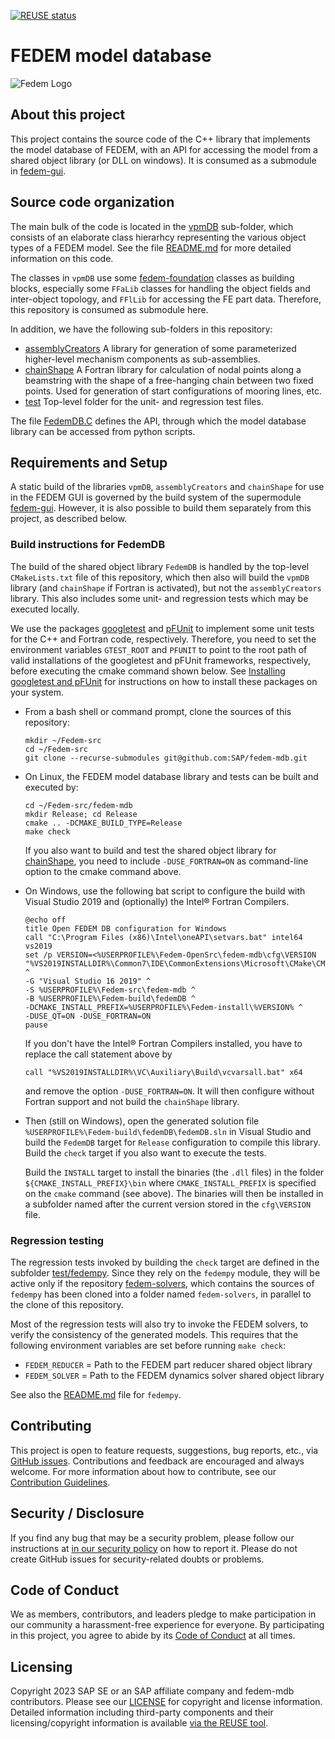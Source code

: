 <!---
  SPDX-FileCopyrightText: 2023 SAP SE

  SPDX-License-Identifier: Apache-2.0

  This file is part of FEDEM - https://openfedem.org
--->

[![REUSE status](https://api.reuse.software/badge/github.com/SAP/fedem-mdb)](https://api.reuse.software/info/github.com/SAP/fedem-mdb)

# FEDEM model database

![Fedem Logo](https://github.com/SAP/fedem-foundation/blob/main/cfg/FedemLogo.png)

## About this project

This project contains the source code of the C++ library that implements
the model database of FEDEM, with an API for accessing the model from
a shared object library (or DLL on windows). It is consumed as a submodule in
[fedem-gui](https://github.com/SAP/fedem-gui).

## Source code organization

The main bulk of the code is located in the [vpmDB](vpmDB) sub-folder,
which consists of an elaborate class hierarhcy representing the various
object types of a FEDEM model. See the file [README.md](vpmDB/README.md)
for more detailed information on this code.

The classes in `vpmDB` use some
[fedem-foundation](https://github.com/SAP/fedem-foundation) classes
as building blocks, especially some `FFaLib` classes for handling the
object fields and inter-object topology, and `FFlLib` for accessing the
FE part data. Therefore, this repository is consumed as submodule here.

In addition, we have the following sub-folders in this repository:

* [assemblyCreators](assemblyCreators)
  A library for generation of some parameterized higher-level
  mechanism components as sub-assemblies.
* [chainShape](chainShape)
  A Fortran library for calculation of nodal points along a beamstring
  with the shape of a free-hanging chain between two fixed points.
  Used for generation of start configurations of mooring lines, etc.
* [test](test)
  Top-level folder for the unit- and regression test files.

The file [FedemDB.C](FedemDB.C) defines the API, through which the
model database library can be accessed from python scripts.

## Requirements and Setup

A static build of the libraries `vpmDB`, `assemblyCreators` and `chainShape`
for use in the FEDEM GUI is governed by the build system of the supermodule
[fedem-gui](https://github.com/SAP/fedem-gui). However, it is also possible
to build them separately from this project, as described below.

### Build instructions for FedemDB

The build of the shared object library `FedemDB` is handled by the top-level
`CMakeLists.txt` file of this repository, which then also will build the
`vpmDB` library (and `chainShape` if Fortran is activated),
but not the `assemblyCreators` library. This also includes some unit-
and regression tests which may be executed locally.

We use the packages [googletest](https://github.com/google/googletest) and
[pFUnit](https://github.com/Goddard-Fortran-Ecosystem/pFUnit) to implement
some unit tests for the C++ and Fortran code, respectively. Therefore,
you need to set the environment variables `GTEST_ROOT` and `PFUNIT` to point to
the root path of valid installations of the googletest and pFUnit frameworks,
respectively, before executing the cmake command shown below. See
[Installing googletest and pFUnit](https://github.com/SAP/fedem-foundation/blob/main/pFUnit/README.md#installing-googletest-and-pfunit)
for instructions on how to install these packages on your system.

- From a bash shell or command prompt, clone the sources of this repository:

      mkdir ~/Fedem-src
      cd ~/Fedem-src
      git clone --recurse-submodules git@github.com:SAP/fedem-mdb.git

- On Linux, the FEDEM model database library and tests can be built
  and executed by:

      cd ~/Fedem-src/fedem-mdb
      mkdir Release; cd Release
      cmake .. -DCMAKE_BUILD_TYPE=Release
      make check

  If you also want to build and test the shared object library for
  [chainShape](chainShape), you need to include `-DUSE_FORTRAN=ON`
  as command-line option to the cmake command above.

- On Windows, use the following bat script to configure the build with
  Visual Studio 2019 and (optionally) the Intel&reg; Fortran Compilers.

      @echo off
      title Open FEDEM DB configuration for Windows
      call "C:\Program Files (x86)\Intel\oneAPI\setvars.bat" intel64 vs2019
      set /p VERSION=<%USERPROFILE%\Fedem-OpenSrc\fedem-mdb\cfg\VERSION
      "%VS2019INSTALLDIR%\Common7\IDE\CommonExtensions\Microsoft\CMake\CMake\bin\cmake.exe" ^
      -G "Visual Studio 16 2019" ^
      -S %USERPROFILE%\Fedem-src\fedem-mdb ^
      -B %USERPROFILE%\Fedem-build\fedemDB ^
      -DCMAKE_INSTALL_PREFIX=%USERPROFILE%\Fedem-install\%VERSION% ^
      -DUSE_QT=ON -DUSE_FORTRAN=ON
      pause

  If you don't have the Intel&reg; Fortran Compilers installed,
  you have to replace the call statement above by

      call "%VS2019INSTALLDIR%\VC\Auxiliary\Build\vcvarsall.bat" x64

  and remove the option `-DUSE_FORTRAN=ON`.
  It will then configure without Fortran support
  and not build the `chainShape` library.

- Then (still on Windows), open the generated solution file
  `%USERPROFILE%\Fedem-build\fedemDB\fedemDB.sln`
  in Visual Studio and build the `FedemDB` target for `Release`
  configuration to compile this library. Build the `check` target
  if you also want to execute the tests.

  Build the `INSTALL` target to install the binaries
  (the `.dll` files) in the folder `${CMAKE_INSTALL_PREFIX}\bin`
  where `CMAKE_INSTALL_PREFIX` is specified on the `cmake` command (see above).
  The binaries will then be installed in a subfolder named after the
  current version stored in the `cfg\VERSION` file.

### Regression testing

The regression tests invoked by building the `check` target are defined
in the subfolder [test/fedempy](test/fedempy). Since they rely on the
`fedempy` module, they will be active only if the repository
[fedem-solvers](https://github.com/SAP/fedem-solvers),
which contains the sources of `fedempy` has been cloned into a folder
named `fedem-solvers`, in parallel to the clone of this repository.

Most of the regression tests will also try to invoke the FEDEM solvers,
to verify the consistency of the generated models. This requires that
the following environment variables are set before running `make check`:

* `FEDEM_REDUCER` = Path to the FEDEM part reducer shared object library
* `FEDEM_SOLVER`  = Path to the FEDEM dynamics solver shared object library

See also the [README.md](test/fedempy/README.md) file for `fedempy`.

## Contributing

This project is open to feature requests, suggestions, bug reports, etc.,
via [GitHub issues](https://github.com/SAP/fedem-mdb/issues).
Contributions and feedback are encouraged and always welcome.
For more information about how to contribute,
see our [Contribution Guidelines](.github/CONTRIBUTING.md).

## Security / Disclosure

If you find any bug that may be a security problem, please follow our instructions at [in our security policy](https://github.com/SAP/fedem-mdb/security/policy) on how to report it. Please do not create GitHub issues for security-related doubts or problems.

## Code of Conduct

We as members, contributors, and leaders pledge to make participation in our community a harassment-free experience for everyone. By participating in this project, you agree to abide by its [Code of Conduct](https://github.com/SAP/.github/blob/main/CODE_OF_CONDUCT.md) at all times.

## Licensing

Copyright 2023 SAP SE or an SAP affiliate company and fedem-mdb contributors. Please see our [LICENSE](LICENSE) for copyright and license information. Detailed information including third-party components and their licensing/copyright information is available [via the REUSE tool](https://api.reuse.software/info/github.com/SAP/fedem-mdb).
